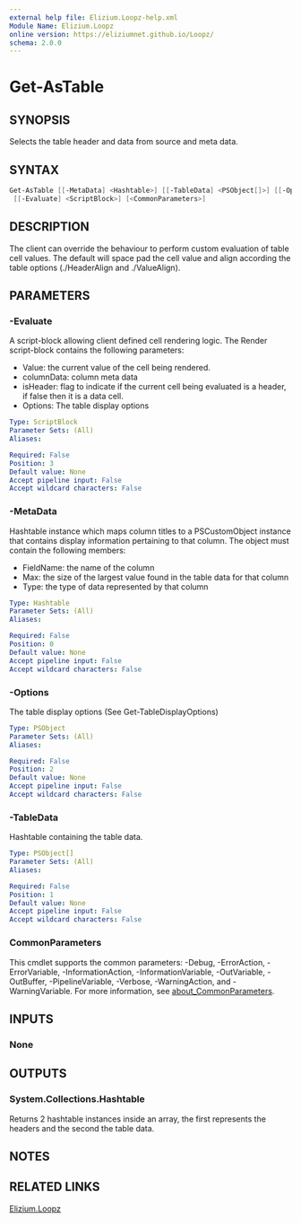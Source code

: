 ```yaml
---
external help file: Elizium.Loopz-help.xml
Module Name: Elizium.Loopz
online version: https://eliziumnet.github.io/Loopz/
schema: 2.0.0
---
```


# Get-AsTable

## SYNOPSIS

Selects the table header and data from source and meta data.

## SYNTAX

```powershell
Get-AsTable [[-MetaData] <Hashtable>] [[-TableData] <PSObject[]>] [[-Options] <PSObject>]
 [[-Evaluate] <ScriptBlock>] [<CommonParameters>]
```

## DESCRIPTION

The client can override the behaviour to perform custom evaluation of
table cell values. The default will space pad the cell value and align
according the table options (./HeaderAlign and ./ValueAlign).

## PARAMETERS

### -Evaluate

A script-block allowing client defined cell rendering logic. The Render script-block
contains the following parameters:

- Value: the current value of the cell being rendered.
- columnData: column meta data
- isHeader: flag to indicate if the current cell being evaluated is a header, if false
then it is a data cell.
- Options: The table display options

```yaml
Type: ScriptBlock
Parameter Sets: (All)
Aliases:

Required: False
Position: 3
Default value: None
Accept pipeline input: False
Accept wildcard characters: False
```

### -MetaData

Hashtable instance which maps column titles to a PSCustomObject instance that
contains display information pertaining to that column. The object must contain
the following members:

- FieldName: the name of the column
- Max: the size of the largest value found in the table data for that column
- Type: the type of data represented by that column

```yaml
Type: Hashtable
Parameter Sets: (All)
Aliases:

Required: False
Position: 0
Default value: None
Accept pipeline input: False
Accept wildcard characters: False
```

### -Options

The table display options (See Get-TableDisplayOptions)

```yaml
Type: PSObject
Parameter Sets: (All)
Aliases:

Required: False
Position: 2
Default value: None
Accept pipeline input: False
Accept wildcard characters: False
```

### -TableData

Hashtable containing the table data.

```yaml
Type: PSObject[]
Parameter Sets: (All)
Aliases:

Required: False
Position: 1
Default value: None
Accept pipeline input: False
Accept wildcard characters: False
```

### CommonParameters

This cmdlet supports the common parameters: -Debug, -ErrorAction, -ErrorVariable, -InformationAction, -InformationVariable, -OutVariable, -OutBuffer, -PipelineVariable, -Verbose, -WarningAction, and -WarningVariable. For more information, see [about_CommonParameters](http://go.microsoft.com/fwlink/?LinkID=113216).

## INPUTS

### None

## OUTPUTS

### System.Collections.Hashtable

Returns 2 hashtable instances inside an array, the first represents the headers and the second the table data.

## NOTES

## RELATED LINKS

[Elizium.Loopz](https://github.com/EliziumNet/Loopz)

